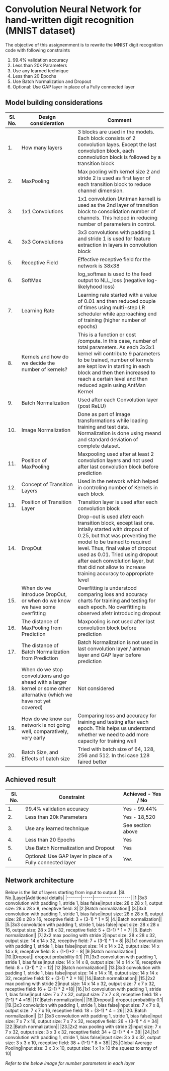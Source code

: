 # Convolution Neural Network for hand-written digit recognition (MNIST dataset)
The objective of this assignemment is to rewrite the MNIST digit recognition code with following constraints
1. 99.4% validation accuracy
2. Less than 20k Parameters
3. Use any learned technique  
4. Less than 20 Epochs
5. Use Batch Normalization and Dropout
6. Optional: Use GAP layer in place of a Fully connected layer

## Model building considerations

|Sl. No.|Design consideration|Comment|
|-------|--------------------|-------|
|1.|How many layers|3 blocks are used in the models. Each block consists of 2 convolution layes. Except the last convolution block, each connvolution block is followed by a transition block|
|2.|MaxPooling|Max pooling with kernel size 2 and stride 2 is used as first layer of each transition block to reduce channel dimension.|
|3.|1x1 Convolutions|1x1 convolution (Antman kernel) is used as the 2nd layer of transition block to consolidation number of channels. This helped in reducing number of parameters in control.|
|4.|3x3 Convolutions|3x3 convolutions with padding 1 and stride 1 is used for feature extraction in layers in convolution block|
|5.|Receptive Field|Effective receptive field for the network is 38x38|
|6.|SoftMax|log_softmax is used to the feed output to NLL_loss (negative log-likelyhood loss)|
|7.|Learning Rate|Learning rate started with a value of 0.01 and then reduced couple of times using multi-step LR scheduler while approaching end of training (higher number of epochs)|
|8.|Kernels and how do we decide the number of kernels?|This is a function or cost /compute. In this case, number of total parameters. As each 3x3x1 kernel will contribute 9 parameters to be trained, number of kernels are kept low in starting in each block and then then increased to reach a certain level and then reduced again using AntMan Kernel|
|9.|Batch Normalization|Used after each Convolution layer (post ReLU)|
|10.|Image Normalization|Done as part of Image transformations while loading training and test data. Normalization is done using meand and standard deviation of complete dataset.|
|11.|Position of MaxPooling|Maxpooling used after at least 2 convolution layers and not used after last convolution block before prediction|
|12.|Concept of Transition Layers|Used in the network which helped in controling number of Kernels in each block|
|13.|Position of Transition Layer|Transition layer is used after each convolution block|
|14.|DropOut|Drop-out is used afetr each transition block, except last one. Intially started with dropout of 0.25, but that was preventing the model to be trained to required level. Thus, final value of dropout used as 0.01. Tried using dropout after each convolution layer, but that did not allow to increase training accuracy to appropriate level|
|15.|When do we introduce DropOut, or when do we know we have some overfitting|Overfitting is understood comparing loss and accuracy charts for training and testing for each epoch. No overfitting is observed afetr introducing dropout|
|16.|The distance of MaxPooling from Prediction|Maxpooling is not used after last convolution block before prediction|
|17.|The distance of Batch Normalization from Prediction|Batch Normalization is not used in last convolution layer / antman layer and GAP layer before prediction|
|18.|When do we stop convolutions and go ahead with a larger kernel or some other alternative (which we have not yet covered)|Not considered|
|19.|How do we know our network is not going well, comparatively, very early|Comparing loss and accuracy for training and testing after each epoch. This helps us understand whether we need to add more capacity for training well|
|20.|Batch Size, and Effects of batch size|Tried with batch size of 64, 128, 256 and 512. In thsi case 128 faired better|

## Achieved result

|Sl. No.|Constraint|Achieved - Yes / No|
|-------|----------|--------------------|
|1.|99.4% validation accuracy|Yes - 99.44%|
|2.|Less than 20k Parameters|Yes - 18,520|
|3.|Use any learned technique|See section above|  
|4.|Less than 20 Epochs|Yes|
|5.|Use Batch Normalization and Dropout|Yes|
|6.|Optional: Use GAP layer in place of a Fully connected layer|Yes|

## Network architecture

Below is the list of layers starting from input to output.
|Sl. No.|Layer|Additional details|
|-------|-----|------------------|
|1.|3x3 convolution with padding 1, stride 1, bias false|input size: 28 x 28 x 1, output size: 28 x 28 x 8, receptive field: 3|
|2.|Batch normalization||
|3.|3x3 convolution with padding 1, stride 1, bias false|input size: 28 x 28 x 8, output size: 28 x 28 x 16, receptive field: 3 + (3-1) * 1 = 5|
|4.|Batch normalization||
|5.|3x3 convolution with padding 1, stride 1, bias false|input size: 28 x 28 x 16, output size: 28 x 28 x 32, receptive field: 5 + (3-1) * 1 = 7|
|6.|Batch normalization||
|7.|2x2 max pooling with stride 2|input size: 28 x 28 x 32, output size: 14 x 14 x 32, receptive field: 7 + (3-1) * 1 = 8|
|8.|1x1 convolution with padding 1, stride 1, bias false|input size: 14 x 14 x 32, output size: 14 x 14 x 8, receptive field: 8 + (1-1)*2 = 8|
|9.|Batch normalization||
|10.|Dropout|| dropout probability 0.1|
|11.|3x3 convolution with padding 1, stride 1, bias false|input size: 14 x 14 x 8, output size: 14 x 14 x 16, receptive field: 8 + (3-1) * 2 = 12|
|12.|Batch normalization||
|13.|3x3 convolution with padding 1, stride 1, bias false|input size: 14 x 14 x 16, output size: 14 x 14 x 32, receptive field: 12 + (3-1) * 2 = 16|
|14.|Batch normalization||
|15.|2x2 max pooling with stride 2|input size: 14 x 14 x 32, output size: 7 x 7 x 32, receptive field: 16 + (2-1) * 2 =18|
|16.|1x1 convolution with padding 1, stride 1, bias false|input size: 7 x 7 x 32, output size: 7 x 7 x 8, receptive field: 18 + (1-1) * 4 =18|
|17.|Batch normalization||
|18.|Dropout|| dropout probability 0.1|
|19.|3x3 convolution with padding 1, stride 1, bias false|input size: 7 x 7 x 8, output size: 7 x 7 x 16, receptive field: 18 + (3-1) * 4 = 26|
|20.|Batch normalization||
|21.|3x3 convolution with padding 1, stride 1, bias false|input size: 7 x 7 x 16, output size: 7 x 7 x 32, receptive field: 26 + (3-1) * 4 = 34|
|22.|Batch normalization||
|23.|2x2 max pooling with stride 2|input size: 7 x 7 x 32, output size: 3 x 3 x 32, receptive field: 34 + (2-1) * 4 = 38|
|24.|1x1 convolution with padding 1, stride 1, bias false|input size: 3 x 3 x 32, output size: 3 x 3 x 10, receptive field: 38 + (1-1) * 8 = 38|
|25.|Global Average Pooling|input size: 3 x 3 x 10, output size: 1 x 1 x 10 the squeez to array of 10|

_Refer to the below image for number parameters in each layer_

